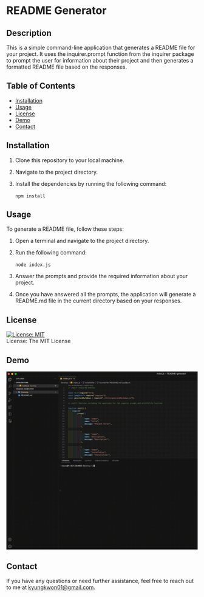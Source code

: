 # README Generator

## Description

This is a simple command-line application that generates a README file for your project. It uses the inquirer.prompt function from the inquirer package to prompt the user for information about their project and then generates a formatted README file based on the responses.

## Table of Contents

- [Installation](#Installation "Goto Installation")
- [Usage](#Usage "Goto Usage")
- [License](#License "Goto License")
- [Demo](#Demo "Goto Demo")
- [Contact](#Contact "Goto Contact")

## Installation

1. Clone this repository to your local machine.

2. Navigate to the project directory.

3. Install the dependencies by running the following command:

   `npm install`

## Usage

To generate a README file, follow these steps:

1. Open a terminal and navigate to the project directory.

2. Run the following command:

   `node index.js`

3. Answer the prompts and provide the required information about your project.

4. Once you have answered all the prompts, the application will generate a README.md file in the current directory based on your responses.

## License

[![License: MIT](https://img.shields.io/badge/License-MIT-yellow.svg)](https://opensource.org/licenses/MIT)<br>
License: The MIT License

## Demo

![Demo](./Develop/assets/Screen%20Recording%202023-06-21%20at%204.56.04%20PM.gif)

## Contact

If you have any questions or need further assistance, feel free to reach out to me at kyungkwon01@gmail.com.
